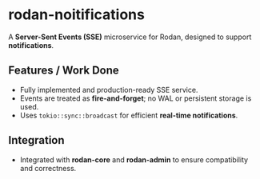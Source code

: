 # rodan-noitifications

A **Server-Sent Events (SSE)** microservice for Rodan, designed to support **notifications**.

## Features / Work Done

* Fully implemented and production-ready SSE service.  
* Events are treated as **fire-and-forget**; no WAL or persistent storage is used.  
* Uses `tokio::sync::broadcast` for efficient **real-time notifications**.  

## Integration

* Integrated with **rodan-core** and **rodan-admin** to ensure compatibility and correctness.  

